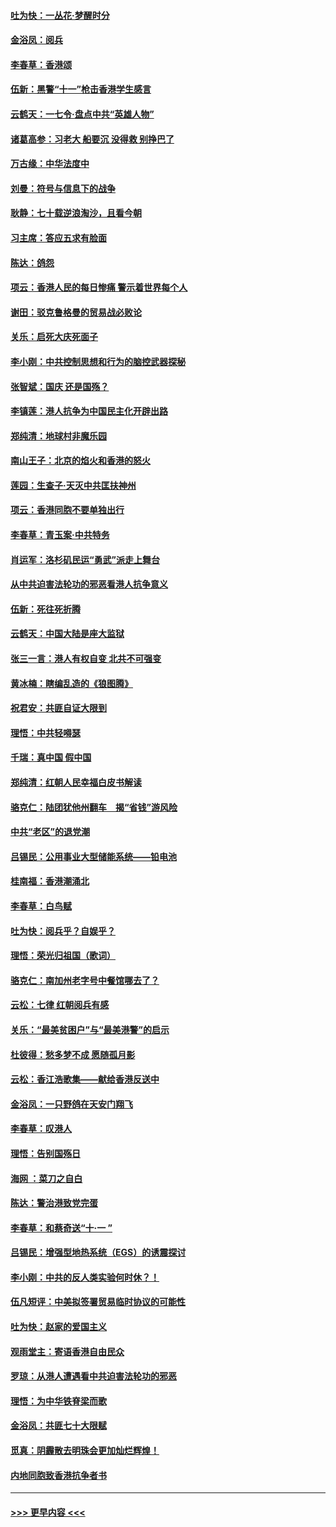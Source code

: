 #### [吐为快：一丛花‧梦醒时分](../pages/nsc993/n11567491.md?t=10050033) 
#### [金浴凤：阅兵](../pages/nsc993/n11567454.md?t=10050033) 
#### [李春草：香港颂](../pages/nsc993/n11567444.md?t=10050033) 
#### [伍新：黑警“十一”枪击香港学生感言](../pages/nsc993/n11567426.md?t=10050033) 
#### [云鹤天：一七令‧盘点中共“英雄人物”](../pages/nsc993/n11567091.md?t=10050033) 
#### [诸葛高参：习老大 船要沉 没得救 别挣巴了](../pages/nsc993/n11566976.md?t=10050033) 
#### [万古缘：中华法度中](../pages/nsc993/n11566726.md?t=10050033) 
#### [刘曼：符号与信息下的战争](../pages/nsc993/n11564655.md?t=10050033) 
#### [耿静：七十载逆浪淘沙，且看今朝](../pages/nsc993/n11564520.md?t=10050033) 
#### [习主席：答应五求有脸面](../pages/nsc993/n11563953.md?t=10050033) 
#### [陈达：鸽怨](../pages/nsc993/n11561879.md?t=10050033) 
#### [项云：香港人民的每日惨痛  警示着世界每个人](../pages/nsc993/n11559273.md?t=10050033) 
#### [谢田：驳克鲁格曼的贸易战必败论](../pages/nsc993/n11555840.md?t=10050033) 
#### [关乐：启死大庆死面子](../pages/nsc993/n11556823.md?t=10050033) 
#### [李小刚：中共控制思想和行为的脑控武器探秘](../pages/nsc993/n11556776.md?t=10050033) 
#### [张智斌：国庆  还是国殇？](../pages/nsc993/n11556617.md?t=10050033) 
#### [李镇莲：港人抗争为中国民主化开辟出路](../pages/nsc993/n11556570.md?t=10050033) 
#### [郑纯清：地球村非魔乐园](../pages/nsc993/n11555415.md?t=10050033) 
#### [南山王子：北京的焰火和香港的怒火](../pages/nsc993/n11555318.md?t=10050033) 
#### [莲园：生查子·天灭中共匡扶神州](../pages/nsc993/n11555302.md?t=10050033) 
#### [项云：香港同胞不要单独出行](../pages/nsc993/n11555276.md?t=10050033) 
#### [李春草：青玉案‧中共特务](../pages/nsc993/n11552356.md?t=10050033) 
#### [肖运军：洛杉矶民运“勇武”派走上舞台](../pages/nsc993/n11551595.md?t=10050033) 
#### [从中共迫害法轮功的邪恶看港人抗争意义](../pages/nsc993/n11540858.md?t=10050033) 
#### [伍新：死往死折腾](../pages/nsc993/n11550174.md?t=10050033) 
#### [云鹤天：中国大陆是座大监狱](../pages/nsc993/n11550155.md?t=10050033) 
#### [张三一言：港人有权自变 北共不可强变](../pages/nsc993/n11550132.md?t=10050033) 
#### [黄冰楠：瞎编乱造的《狼图腾》](../pages/nsc993/n11550082.md?t=10050033) 
#### [祝君安：共匪自证大限到](../pages/nsc993/n11550041.md?t=10050033) 
#### [理悟：中共轻嘚瑟](../pages/nsc993/n11547978.md?t=10050033) 
#### [千瑞：真中国 假中国](../pages/nsc993/n11547865.md?t=10050033) 
#### [郑纯清：红朝人民幸福白皮书解读](../pages/nsc993/n11547499.md?t=10050033) 
#### [骆克仁：陆团犹他州翻车　揭“省钱”游风险](../pages/nsc993/n11546977.md?t=10050033) 
#### [中共“老区”的退党潮](../pages/nsc993/n11545995.md?t=10050033) 
#### [吕锡民：公用事业大型储能系统——铅电池](../pages/nsc993/n11545701.md?t=10050033) 
#### [桂南福：香港潮涌北](../pages/nsc993/n11545682.md?t=10050033) 
#### [李春草：白鸟赋](../pages/nsc993/n11545663.md?t=10050033) 
#### [吐为快：阅兵乎？自娱乎？](../pages/nsc993/n11545625.md?t=10050033) 
#### [理悟：荣光归祖国（歌词）](../pages/nsc993/n11545616.md?t=10050033) 
#### [骆克仁：南加州老字号中餐馆哪去了？](../pages/nsc993/n11545120.md?t=10050033) 
#### [云松：七律 红朝阅兵有感](../pages/nsc993/n11542394.md?t=10050033) 
#### [关乐：“最美贫困户”与“最美港警”的启示](../pages/nsc993/n11542252.md?t=10050033) 
#### [杜彼得：愁多梦不成 愿随孤月影](../pages/nsc993/n11540296.md?t=10050033) 
#### [云松：香江浩歌集——献给香港反送中](../pages/nsc993/n11540149.md?t=10050033) 
#### [金浴凤：一只野鸽在天安门翔飞](../pages/nsc993/n11540280.md?t=10050033) 
#### [李春草：叹港人](../pages/nsc993/n11540119.md?t=10050033) 
#### [理悟：告别国殇日](../pages/nsc993/n11539610.md?t=10050033) 
#### [海网 ：菜刀之自白](../pages/nsc993/n11539597.md?t=10050033) 
#### [陈达：警治港致党完蛋](../pages/nsc993/n11538127.md?t=10050033) 
#### [李春草：和蔡奇送“十·一 ”](../pages/nsc993/n11537810.md?t=10050033) 
#### [吕锡民：增强型地热系统（EGS）的诱震探讨](../pages/nsc993/n11537765.md?t=10050033) 
#### [李小刚：中共的反人类实验何时休？！](../pages/nsc993/n11537669.md?t=10050033) 
#### [伍凡短评：中美拟签署贸易临时协议的可能性](../pages/nsc993/n11536773.md?t=10050033) 
#### [吐为快：赵家的爱国主义](../pages/nsc993/n11536750.md?t=10050033) 
#### [观雨堂主：寄语香港自由民众](../pages/nsc993/n11536735.md?t=10050033) 
#### [罗琼：从港人遭遇看中共迫害法轮功的邪恶](../pages/nsc993/n11507862.md?t=10050033) 
#### [理悟：为中华铁脊梁而歌](../pages/nsc993/n11534458.md?t=10050033) 
#### [金浴凤：共匪七十大限赋](../pages/nsc993/n11534434.md?t=10050033) 
#### [觅真：阴霾散去明珠会更加灿烂辉煌！](../pages/nsc993/n11531858.md?t=10050033) 
#### [内地同胞致香港抗争者书](../pages/nsc993/n11531645.md?t=10050033) 

----
#### [ >>> 更早内容 <<< ](../indexes/nsc993-earlier.md)
